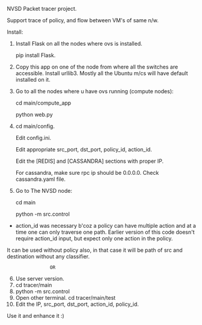 NVSD Packet tracer project.

Support trace of policy, and flow between VM's of same n/w.

Install:

1. Install Flask on all the nodes where ovs is installed.

    pip install Flask.

2. Copy this app on one of the node from where all the 
   switches are accessible. Install urllib3. Mostly all
   the Ubuntu m/cs will have default installed on it.

3. Go to all the nodes where u have ovs running (compute nodes):

    cd main/compute_app

    python web.py

4. cd main/config.

   Edit config.ini.

   Edit appropriate src_port, dst_port, policy_id, action_id.

   Edit the [REDIS] and [CASSANDRA] sections with proper IP.

   For cassandra, make sure rpc ip should be 0.0.0.0. Check 
   cassandra.yaml file.

5. Go to The NVSD node:

    cd main

    python -m src.control

* action_id was necessary b'coz a policy can have multiple action
  and at a time one can only traverse one path. Earlier version of 
  this code doesn't require action_id input, but expect only one 
  action in the policy.

It can be used without policy also, in that case it will be path
of src and destination without any classifier.

                    OR
6. Use server version. 
7. cd tracer/main
8. python -m src.control
9. Open other terminal. cd tracer/main/test
10. Edit the IP, src_port, dst_port, action_id, policy_id.

Use it and enhance it :)
